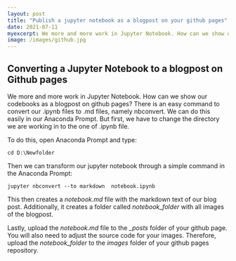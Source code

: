 ```yaml
---
layout: post
title: "Publish a jupyter notebook as a blogpost on your github pages"
date: 2021-07-11
myexcerpt: We more and more work in Jupyter Notebook. How can we show our codebooks as a blogpost on github pages? 
image: /images/github.jpg
---
```


## Converting a Jupyter Notebook to a blogpost on Github pages

We more and more work in Jupyter Notebook. How can we show our codebooks as a blogpost on github pages? There is an easy command to convert our .ipynb files to .md files, namely nbconvert. We can do this easily in our Anaconda Prompt. But first, we have to change the directory we are working in to the one of .ipynb file. 

To do this, open Anaconda Prompt and type: 

```
cd D:\Newfolder
```

Then we can transform our jupyter notebook through a simple command in the Anaconda Prompt: 

```
jupyter nbconvert --to markdown  notebook.ipynb 
````

This then creates a *notebook.md* file with the markdown text of our blog post. Additionally, it creates a folder called *notebook_folder* with all images of the blogpost. 

Lastly, upload the *notebook.md* file to the *_posts* folder of your github page. You will also need to adjust the source code for your images. Therefore, upload the *notebook_folder* to the *images* folder of your github pages repository.  
